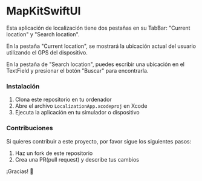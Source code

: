 # MapKitSwiftUI
<p>Esta aplicación de localización tiene dos pestañas en su TabBar: "Current location" y "Search location".</p>
<p>En la pestaña "Current location", se mostrará la ubicación actual del usuario utilizando el GPS del dispositivo.</p>
<p>En la pestaña de "Search location", puedes escribir una ubicación en el TextField y presionar el botón "Buscar" para encontrarla.</p>
<h3>Instalación</h3>
<ol>
<li>Clona este repositorio en tu ordenador</li>
<li>Abre el archivo <code>LocalizationApp.xcodeproj</code> en Xcode</li>
<li>Ejecuta la aplicación en tu simulador o dispositivo</li>
</ol>
<h3>Contribuciones</h3>
<p>Si quieres contribuir a este proyecto, por favor sigue los siguientes pasos:</p>
<ol>
<li>Haz un fork de este repositorio</li>
<li>Crea una PR(pull request) y describe tus cambios</li>
</ol>
¡Gracias! 🎉
<p>
